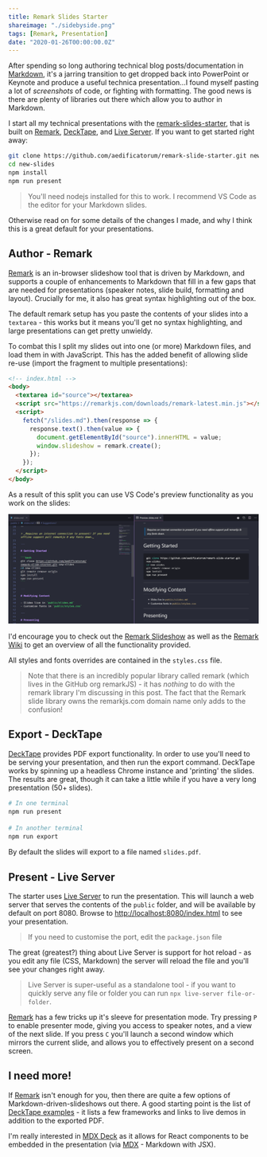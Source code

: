 ```yaml
---
title: Remark Slides Starter
shareimage: "./sidebyside.png"
tags: [Remark, Presentation]
date: "2020-01-26T00:00:00.0Z"
---
```


After spending so long authoring technical blog posts/documentation in [Markdown], it's a jarring transition to get dropped back into PowerPoint or Keynote and produce a useful technica presentation...I found myself pasting a lot of _screenshots_ of code, or fighting with formatting.  The good news is there are plenty of libraries out there which allow you to author in Markdown.

I start all my technical presentations with the [remark-slides-starter], that is built on [Remark], [DeckTape], and [Live Server].  If you want to get started right away:

```bash
git clone https://github.com/aedificatorum/remark-slide-starter.git new-slides
cd new-slides
npm install
npm run present
```

> You'll need nodejs installed for this to work.  I recommend VS Code as the editor for your Markdown slides.

Otherwise read on for some details of the changes I made, and why I think this is a great default for your presentations.

## Author - Remark

[Remark] is an in-browser slideshow tool that is driven by Markdown, and supports a couple of enhancements to Markdown that fill in a few gaps that are needed for presentations (speaker notes, slide build, formatting and layout).  Crucially for me, it also has great syntax highlighting out of the box.

The default remark setup has you paste the contents of your slides into a `textarea` - this works but it means you'll get no syntax highlighting, and large presentations can get pretty unwieldy.

To combat this I split my slides out into one (or more) Markdown files, and load them in with JavaScript.  This has the added benefit of allowing slide re-use (import the fragment to multiple presentations):

```html
<!-- index.html -->
<body>
  <textarea id="source"></textarea>
  <script src="https://remarkjs.com/downloads/remark-latest.min.js"></script>
  <script>
    fetch("/slides.md").then(response => {
      response.text().then(value => {
        document.getElementById("source").innerHTML = value;
        window.slideshow = remark.create();
      });
    });
  </script>
</body>
```

As a result of this split you can use VS Code's preview functionality as you work on the slides:

![VS Code Markdown Preview](./sidebyside.png)

I'd encourage you to check out the [Remark Slideshow][Remark] as well as the [Remark Wiki] to get an overview of all the functionality provided.

All styles and fonts overrides are contained in the `styles.css` file.

> Note that there is an incredibly popular library called remark (which lives in the GitHub org remarkJS) - it has _nothing_ to do with the remark library I'm discussing in this post.  The fact that the Remark slide library owns the remarkjs.com domain name only adds to the confusion!

## Export - DeckTape

[DeckTape] provides PDF export functionality.  In order to use you'll need to be serving your presentation, and then run the export command.  DeckTape works by spinning up a headless Chrome instance and 'printing' the slides.  The results are great, though it can take a little while if you have a very long presentation (50+ slides).

```bash
# In one terminal
npm run present

# In another terminal
npm run export
```

By default the slides will export to a file named `slides.pdf`.

## Present - Live Server

The starter uses [Live Server] to run the presentation.  This will launch a web server that serves the contents of the `public` folder, and will be available by default on port 8080.  Browse to [http://localhost:8080/index.html](http://localhost:8080/index.html) to see your presentation. 

> If you need to customise the port, edit the `package.json` file

The great (greatest?) thing about Live Server is support for hot reload - as you edit any file (CSS, Markdown) the server will reload the file and you'll see your changes right away.

> Live Server is super-useful as a standalone tool - if you want to quickly serve any file or folder you can run `npx live-server file-or-folder`.

[Remark] has a few tricks up it's sleeve for presentation mode.  Try pressing `P` to enable presenter mode, giving you access to speaker notes, and a view of the next slide.  If you press `C` you'll launch a second window which mirrors the current slide, and allows you to effectively present on a second screen.

## I need more!

If [Remark] isn't enough for you, then there are quite a few options of Markdown-driven-slideshows out there.  A good starting point is the list of [DeckTape examples] - it lists a few frameworks and links to live demos in addition to the exported PDF.

I'm really interested in [MDX Deck] as it allows for React components to be embedded in the presentation (via [MDX] - Markdown with JSX).

[remark-slides-starter]: https://github.com/aedificatorum/remark-slide-starter
[Remark]: https://remarkjs.com
[Remark Wiki]: https://github.com/gnab/remark/wiki
[DeckTape]: https://github.com/astefanutti/decktape
[DeckTape examples]: https://github.com/astefanutti/decktape#examples
[Live Server]: https://github.com/tapio/live-server
[MDX Deck]: https://github.com/jxnblk/mdx-deck
[MDX]: https://mdxjs.com/
[Markdown]: https://www.markdownguide.org/